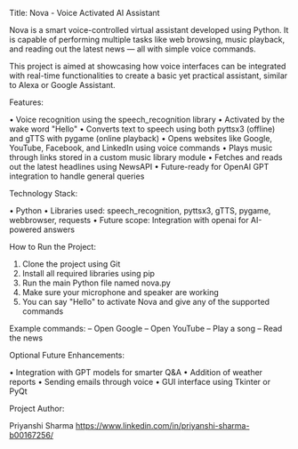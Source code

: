 Title: Nova - Voice Activated AI Assistant

Nova is a smart voice-controlled virtual assistant developed using Python. It is capable of performing multiple tasks like web browsing, music playback, and reading out the latest news — all with simple voice commands.

This project is aimed at showcasing how voice interfaces can be integrated with real-time functionalities to create a basic yet practical assistant, similar to Alexa or Google Assistant.

Features:

• Voice recognition using the speech_recognition library
• Activated by the wake word "Hello"
• Converts text to speech using both pyttsx3 (offline) and gTTS with pygame (online playback)
• Opens websites like Google, YouTube, Facebook, and LinkedIn using voice commands
• Plays music through links stored in a custom music library module
• Fetches and reads out the latest headlines using NewsAPI
• Future-ready for OpenAI GPT integration to handle general queries

Technology Stack:

• Python
• Libraries used: speech_recognition, pyttsx3, gTTS, pygame, webbrowser, requests
• Future scope: Integration with openai for AI-powered answers

How to Run the Project:

1. Clone the project using Git
2. Install all required libraries using pip
3. Run the main Python file named nova.py
4. Make sure your microphone and speaker are working
5. You can say "Hello" to activate Nova and give any of the supported commands

Example commands:
– Open Google
– Open YouTube
– Play a song
– Read the news

Optional Future Enhancements:

• Integration with GPT models for smarter Q&A
• Addition of weather reports
• Sending emails through voice
• GUI interface using Tkinter or PyQt

Project Author:

Priyanshi Sharma
https://www.linkedin.com/in/priyanshi-sharma-b00167256/
